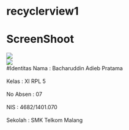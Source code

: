 # recyclerview1
# ScreenShoot<br>
<img src="https://i.imgsafe.org/3257cf10b0.png"><br>
<img src="https://i.imgsafe.org/3257d55cd4.png"><br>
#Identitas
Nama  : Bacharuddin Adieb Pratama<br><br>
Kelas : XI RPL 5<br><br>
No Absen : 07<br><br>
NIS : 4682/1401.070<br><br>
Sekolah : SMK Telkom Malang<br><br>
